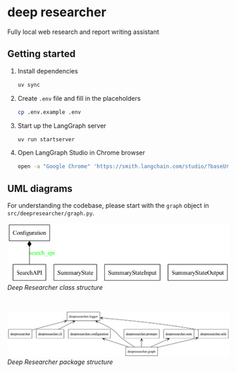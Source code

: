 # deep researcher

Fully local web research and report writing assistant

## Getting started
1. Install dependencies
    ```bash
    uv sync
    ```
2. Create `.env` file and fill in the placeholders
    ```bash
    cp .env.example .env
    ```
3. Start up the LangGraph server
    ```bash
    uv run startserver
    ```
4. Open LangGraph Studio in Chrome browser
    ```bash
    open -a "Google Chrome" 'https://smith.langchain.com/studio/?baseUrl=http://127.0.0.1:2024'
    ```

## UML diagrams

For understanding the codebase, please start with the `graph` object in `src/deepresearcher/graph.py`.

![class diagram](./uml/classes.png "Deep Researcher class structure")
<br>*Deep Researcher class structure*

<br>

![package diagram](./uml/packages.png "Deep Researcher package structure")
<br>*Deep Researcher package structure*
